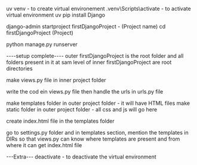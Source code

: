 uv venv - to create virtual environement
.venv\Scripts\activate - to activate virtual environment
uv pip install Django

django-admin startproject firstDjangoProject - (Project name)
cd firstDjangoProject (Project)

python manage.py runserver


----setup complete----
outer firstDjangoProject is the root folder and all folders present in it at sam level of inner firstDjangoProject are root directories

make views.py file in inner project folder

write the cod ein views.py file
then handle the urls in urls.py file

make templates folder in outer project folder - it will have HTML files
make static folder in outer project folder - all css and js will go here

create index.html file in the templates folder

go to settings.py folder and in templates section, mention the templates in DIRs so that views.py can know where templates are present and from where it can get index.html file


---Extra---
deactivate - to deactivate the virtual environment